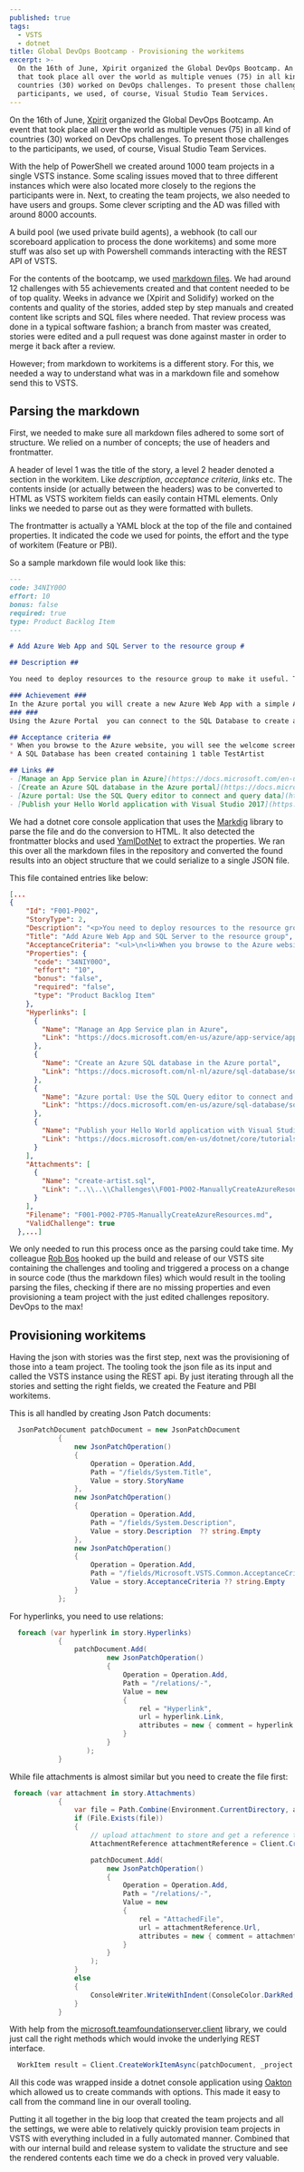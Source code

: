```yaml
---
published: true
tags:
  - VSTS
  - dotnet
title: Global DevOps Bootcamp - Provisioning the workitems
excerpt: >-
  On the 16th of June, Xpirit organized the Global DevOps Bootcamp. An event
  that took place all over the world as multiple venues (75) in all kind of
  countries (30) worked on DevOps challenges. To present those challenges to the
  participants, we used, of course, Visual Studio Team Services.
---
```

On the 16th of June, [Xpirit](https://www.xpirit.com) organized the Global DevOps Bootcamp. An event that took place all over the world as multiple venues (75) in all kind of countries (30) worked on DevOps challenges. To present those challenges to the participants, we used, of course, Visual Studio Team Services. 

With the help of PowerShell we created around 1000 team projects in a single VSTS instance. Some scaling issues moved that to three different instances which were also located more closely to the regions the participants were in. Next, to creating the team projects, we also needed to have users and groups. Some clever scripting and the AD was filled with around 8000 accounts. 

A build pool (we used private build agents), a webhook (to call our scoreboard application to process the done workitems) and some more stuff was also set up with Powershell commands interacting with the REST API of VSTS.

For the contents of the bootcamp, we used [markdown files](https://github.com/XpiritBV/GDBC2018-Challenges). We had around 12 challenges with 55 achievements created and that content needed to be of top quality. Weeks in advance we (Xpirit and Solidify) worked on the contents and quality of the stories, added step by step manuals and created content like scripts and SQL files where needed. That review process was done in a typical software fashion; a branch from master was created, stories were edited and a pull request was done against master in order to merge it back after a review.

However; from markdown to workitems is a different story. For this, we needed a way to understand what was in a markdown file and somehow send this to VSTS. 

## Parsing the markdown

First, we needed to make sure all markdown files adhered to some sort of structure. We relied on a number of concepts; the use of headers and frontmatter.

A header of level 1 was the title of the story, a level 2 header denoted a section in the workitem. Like _description_, _acceptance criteria_, _links_ etc. The contents inside (or actually between the headers) was to be converted to HTML as VSTS workitem fields can easily contain HTML elements. Only links we needed to parse out as they were formatted with bullets.

The frontmatter is actually a YAML block at the top of the file and contained properties. It indicated the code we used for points, the effort and the type of workitem (Feature or PBI).

So a sample markdown file would look like this:

```markdown
---
code: 34NIY00O
effort: 10
bonus: false
required: true
type: Product Backlog Item 
---

# Add Azure Web App and SQL Server to the resource group #

## Description ##

You need to deploy resources to the resource group to make it useful. The resource group is the container where resources can be created that in a sense belong together. The proof of concept that GDBC Inc. wants to create consists of a Web Application and a Database. 

### Achievement ###
In the Azure portal you will create a new Azure Web App with a simple App Service Plan. You will also create an Azure SQL Server that can later be used to contain the data of your Web application.
### ###
Using the Azure Portal  you can connect to the SQL Database to create a table and add some data. Create a table called TestArtist containing an ID and names of artists. Attached you will find a script called create-artists.sql.

## Acceptance criteria ##
* When you browse to the Azure website, you will see the welcome screen of web apps where they explain how to deploy applications
* A SQL Database has been created containing 1 table TestArtist

## Links ##
- [Manage an App Service plan in Azure](https://docs.microsoft.com/en-us/azure/app-service/app-service-plan-manage)
- [Create an Azure SQL database in the Azure portal](https://docs.microsoft.com/nl-nl/azure/sql-database/sql-database-get-started-portal)
- [Azure portal: Use the SQL Query editor to connect and query data](https://docs.microsoft.com/en-us/azure/sql-database/sql-database-connect-query-portal)
- [Publish your Hello World application with Visual Studio 2017](https://docs.microsoft.com/en-us/dotnet/core/tutorials/publishing-with-visual-studio)
```

We had a dotnet core console application that uses the [Markdig](https://github.com/lunet-io/markdig) library to parse the file and do the conversion to HTML. It also detected the frontmatter blocks and used [YamlDotNet](https://github.com/aaubry/YamlDotNet) to extract the properties. We ran this over all the markdown files in the repository and converted the found results into an object structure that we could serialize to a single JSON file. 

This file contained entries like below:

```json
[...  
{
    "Id": "F001-P002",
    "StoryType": 2,
    "Description": "<p>You need to deploy resources to the resource group to make it useful. The resource group is the container where resources can be created that in a sense belong together. The proof of concept that GDBC Inc. wants to create consists of a Web Application and a Database.</p>",
    "Title": "Add Azure Web App and SQL Server to the resource group",
    "AcceptanceCriteria": "<ul>\n<li>When you browse to the Azure website, you will see the welcome screen of web apps where they explain how to deploy applications</li>\n<li>A SQL Database has been created containing 1 table TestArtist</li>\n</ul>\n",
    "Properties": {
      "code": "34NIY00O",
      "effort": "10",
      "bonus": "false",
      "required": "false",
      "type": "Product Backlog Item"
    },
    "Hyperlinks": [
      {
        "Name": "Manage an App Service plan in Azure",
        "Link": "https://docs.microsoft.com/en-us/azure/app-service/app-service-plan-manage"
      },
      {
        "Name": "Create an Azure SQL database in the Azure portal",
        "Link": "https://docs.microsoft.com/nl-nl/azure/sql-database/sql-database-get-started-portal"
      },
      {
        "Name": "Azure portal: Use the SQL Query editor to connect and query data",
        "Link": "https://docs.microsoft.com/en-us/azure/sql-database/sql-database-connect-query-portal"
      },
      {
        "Name": "Publish your Hello World application with Visual Studio 2017",
        "Link": "https://docs.microsoft.com/en-us/dotnet/core/tutorials/publishing-with-visual-studio"
      }
    ],
    "Attachments": [
      {
        "Name": "create-artist.sql",
        "Link": "..\\..\\Challenges\\F001-P002-ManuallyCreateAzureResources\\content\\create-artist.sql"
      }
    ],
    "Filename": "F001-P002-P705-ManuallyCreateAzureResources.md",
    "ValidChallenge": true
  },...]
 ```
 
We only needed to run this process once as the parsing could take time. My colleague [Rob Bos](https://rajbos.github.io/) hooked up the build and release of our VSTS site containing the challenges and tooling and triggered a process on a change in source code (thus the markdown files) which would result in the tooling parsing the files, checking if there are no missing properties and even provisioning a team project with the just edited challenges repository. DevOps to the max!
 
## Provisioning workitems 
 
Having the json with stories was the first step, next was the provisioning of those into a team project. The tooling took the json file as its input and called the VSTS instance using the REST api. By just iterating through all the stories and setting the right fields, we created the Feature and PBI workitems. 

This is all handled by creating Json Patch documents:

```csharp
  JsonPatchDocument patchDocument = new JsonPatchDocument
            {
                new JsonPatchOperation()
                {
                    Operation = Operation.Add,
                    Path = "/fields/System.Title",
                    Value = story.StoryName
                },
                new JsonPatchOperation()
                {
                    Operation = Operation.Add,
                    Path = "/fields/System.Description",
                    Value = story.Description  ?? string.Empty
                },
                new JsonPatchOperation()
                {
                    Operation = Operation.Add,
                    Path = "/fields/Microsoft.VSTS.Common.AcceptanceCriteria",
                    Value = story.AcceptanceCriteria ?? string.Empty
                }
            };
```
For hyperlinks, you need to use relations:

```csharp
  foreach (var hyperlink in story.Hyperlinks)
            {
                patchDocument.Add(
                        new JsonPatchOperation()
                        {
                            Operation = Operation.Add,
                            Path = "/relations/-",
                            Value = new
                            {
                                rel = "Hyperlink",
                                url = hyperlink.Link,
                                attributes = new { comment = hyperlink.Name }
                            }
                        }
                   );
            }
```

While file attachments is almost similar but you need to create the file first:

```csharp
 foreach (var attachment in story.Attachments)
            {
                var file = Path.Combine(Environment.CurrentDirectory, attachment.Link);
                if (File.Exists(file))
                {
                    // upload attachment to store and get a reference to that file
                    AttachmentReference attachmentReference = Client.CreateAttachmentAsync(file).Result;

                    patchDocument.Add(
                        new JsonPatchOperation()
                        {
                            Operation = Operation.Add,
                            Path = "/relations/-",
                            Value = new
                            {
                                rel = "AttachedFile",
                                url = attachmentReference.Url,
                                attributes = new { comment = attachment.Name, name = attachment.Name }
                            }
                        }
                    );
                }
                else
                {
                    ConsoleWriter.WriteWithIndent(ConsoleColor.DarkRed, 3, $"Unable to find file {attachment.Link}.");
                }
            }
```

With help from the [microsoft.teamfoundationserver.client](https://www.nuget.org/packages/Microsoft.TeamFoundationServer.Client/16.135.0-preview) library, we could just call the right methods which would invoke the underlying REST interface.

```csharp
  WorkItem result = Client.CreateWorkItemAsync(patchDocument, _project, "Product Backlog Item", bypassRules: true).Result;
```

All this code was wrapped inside a dotnet console application using [Oakton](https://jasperfx.github.io/oakton/) which allowed us to create commands with options. This made it easy to call from the command line in our overall tooling.

Putting it all together in the big loop that created the team projects and all the settings, we were able to relatively quickly provision team projects in VSTS with everything included in a fully automated manner. Combined that with our internal build and release system to validate the structure and see the rendered contents each time we do a check in proved very valuable.
